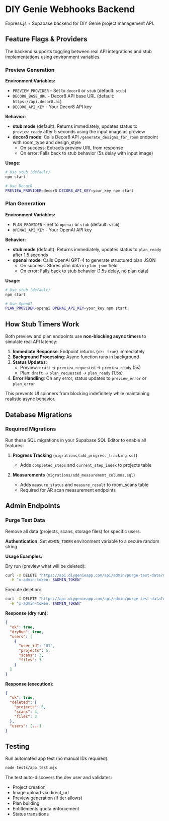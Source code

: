 # DIY Genie Webhooks Backend

Express.js + Supabase backend for DIY Genie project management API.

## Feature Flags & Providers

The backend supports toggling between real API integrations and stub implementations using environment variables.

### Preview Generation

**Environment Variables:**
- `PREVIEW_PROVIDER` - Set to `decor8` or `stub` (default: `stub`)
- `DECOR8_BASE_URL` - Decor8 API base URL (default: `https://api.decor8.ai`)
- `DECOR8_API_KEY` - Your Decor8 API key

**Behavior:**
- **stub mode** (default): Returns immediately, updates status to `preview_ready` after 5 seconds using the input image as preview
- **decor8 mode**: Calls Decor8 API `/generate_designs_for_room` endpoint with room_type and design_style
  - On success: Extracts preview URL from response
  - On error: Falls back to stub behavior (5s delay with input image)

**Usage:**
```bash
# Use stub (default)
npm start

# Use Decor8
PREVIEW_PROVIDER=decor8 DECOR8_API_KEY=your_key npm start
```

### Plan Generation

**Environment Variables:**
- `PLAN_PROVIDER` - Set to `openai` or `stub` (default: `stub`)
- `OPENAI_API_KEY` - Your OpenAI API key

**Behavior:**
- **stub mode** (default): Returns immediately, updates status to `plan_ready` after 1.5 seconds
- **openai mode**: Calls OpenAI GPT-4 to generate structured plan JSON
  - On success: Stores plan data in `plan_json` field
  - On error: Falls back to stub behavior (1.5s delay, no plan data)

**Usage:**
```bash
# Use stub (default)
npm start

# Use OpenAI
PLAN_PROVIDER=openai OPENAI_API_KEY=your_key npm start
```

## How Stub Timers Work

Both preview and plan endpoints use **non-blocking async timers** to simulate real API latency:

1. **Immediate Response**: Endpoint returns `{ok: true}` immediately
2. **Background Processing**: Async function runs in background
3. **Status Updates**: 
   - Preview: `draft` → `preview_requested` → `preview_ready` (5s)
   - Plan: `draft` → `plan_requested` → `plan_ready` (1.5s)
4. **Error Handling**: On any error, status updates to `preview_error` or `plan_error`

This prevents UI spinners from blocking indefinitely while maintaining realistic async behavior.

## Database Migrations

### Required Migrations

Run these SQL migrations in your Supabase SQL Editor to enable all features:

1. **Progress Tracking** (`migrations/add_progress_tracking.sql`)
   - Adds `completed_steps` and `current_step_index` to projects table
   
2. **Measurements** (`migrations/add_measurement_columns.sql`)
   - Adds `measure_status` and `measure_result` to room_scans table
   - Required for AR scan measurement endpoints

## Admin Endpoints

### Purge Test Data

Remove all data (projects, scans, storage files) for specific users.

**Authentication:**
Set `ADMIN_TOKEN` environment variable to a secure random string.

**Usage Examples:**

Dry run (preview what will be deleted):
```bash
curl -X DELETE "https://api.diygenieapp.com/api/admin/purge-test-data?user=U1,U2&dryRun=true" \
  -H "x-admin-token: $ADMIN_TOKEN"
```

Execute deletion:
```bash
curl -X DELETE "https://api.diygenieapp.com/api/admin/purge-test-data?user=U1,U2" \
  -H "x-admin-token: $ADMIN_TOKEN"
```

**Response (dry run):**
```json
{
  "ok": true,
  "dryRun": true,
  "users": [
    {
      "user_id": "U1",
      "projects": 5,
      "scans": 3,
      "files": 3
    }
  ]
}
```

**Response (execution):**
```json
{
  "ok": true,
  "deleted": {
    "projects": 5,
    "scans": 3,
    "files": 3
  },
  "users": [...]
}
```

## Testing

Run automated app test (no manual IDs required):

```bash
node tests/app.test.mjs
```

The test auto-discovers the dev user and validates:
- Project creation
- Image upload via direct_url
- Preview generation (if tier allows)
- Plan building
- Entitlements quota enforcement
- Status transitions
